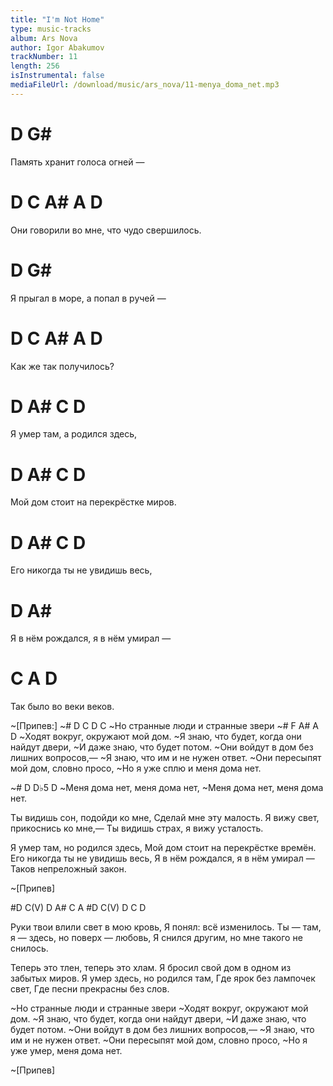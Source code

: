 ```yaml
---
title: "I'm Not Home"
type: music-tracks
album: Ars Nova
author: Igor Abakumov
trackNumber: 11
length: 256
isInstrumental: false
mediaFileUrl: /download/music/ars_nova/11-menya_doma_net.mp3
---
```


# D                 G#
Память хранит голоса огней —
#  D      C        A#      A        D
Они говорили во мне, что чудо свершилось.
#    D                 G#
Я прыгал в море, а попал в ручей —
# D   C  A# A      D
Как же так   получилось?

#  D     A#       C      D
Я умер там, а родился здесь,
#     D     A#  C                D
Мой дом стоит на перекрёстке миров.
#  D      A#  C             D
Его никогда ты не увидишь весь,
#     D                 A#
Я в нём рождался, я в нём умирал —
#     C       A      D
Так было во веки веков.

~[Припев:]
~#      D      C        D       C
~Но странные люди и странные звери
~# F        A#       A        D
~Ходят вокруг, окружают мой дом.
~Я знаю, что будет, когда они найдут двери,
~И даже знаю, что будет потом.
~Они войдут в дом без лишних вопросов,—
~Я знаю, что им и не нужен ответ.
~Они пересыпят мой дом, словно просо,
~Но я уже сплю и меня дома нет.

~#   D       D♭5            D
~Меня дома нет, меня дома нет,
~Меня дома нет, меня дома нет.

Ты видишь сон, подойди ко мне,
Сделай мне эту малость.
Я вижу свет, прикоснись ко мне,—
Ты видишь страх, я вижу усталость.

Я умер там, но родился здесь,
Мой дом стоит на перекрёстке времён.
Его никогда ты не увидишь весь,
Я в нём рождался, я в нём умирал —
Таков непреложный закон.

~[Припев]

#D  C(V)  D  A#  C  A
#D  C(V)  D  C  D

Руки твои влили свет в мою кровь,
Я понял: всё изменилось.
Ты — там, я — здесь, но поверх — любовь,
Я снился другим, но мне такого не снилось.

Теперь это тлен, теперь это хлам.
Я бросил свой дом в одном из забытых миров.
Я умер здесь, но родился там,
Где ярок без лампочек свет,
Где песни прекрасны без слов.

~Но странные люди и странные звери
~Ходят вокруг, окружают мой дом.
~Я знаю, что будет, когда они найдут двери,
~И даже знаю, что будет потом.
~Они войдут в дом без лишних вопросов,—
~Я знаю, что им и не нужен ответ.
~Они пересыпят мой дом, словно просо,
~Но я уже умер, меня дома нет.

~[Припев]

